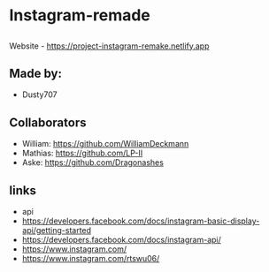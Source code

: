 # Instagram-remade

##

Website - https://project-instagram-remake.netlify.app

## Made by:
- Dusty707

## Collaborators

- William: https://github.com/WilliamDeckmann
- Mathias: https://github.com/LP-II
- Aske: https://github.com/Dragonashes

## links

- api
- https://developers.facebook.com/docs/instagram-basic-display-api/getting-started
- https://developers.facebook.com/docs/instagram-api/
- https://www.instagram.com/
- https://www.instagram.com/rtswu06/
